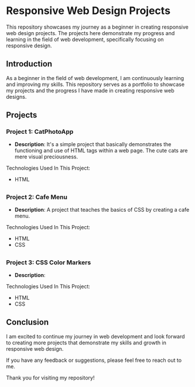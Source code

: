 # Responsive Web Design Projects

This repository showcases my journey as a beginner in creating responsive web design projects. The projects here demonstrate my progress and learning in the field of web development, specifically focusing on responsive design.

## Introduction

As a beginner in the field of web development, I am continuously learning and improving my skills. This repository serves as a portfolio to showcase my projects and the progress I have made in creating responsive web designs.

## Projects

### Project 1: CatPhotoApp

- **Description**: It's a simple project that basically demonstrates the functioning and use of HTML tags within a web page. The cute cats are mere visual preciousness.

Technologies Used In This Project:
- HTML
##

### Project 2: Cafe Menu

- **Description**: A project that teaches the basics of CSS by creating a cafe menu.

Technologies Used In This Project:
- HTML
- CSS
##

### Project 3: CSS Color Markers

- **Description**:

Technologies Used In This Project:
- HTML
- CSS
##















## Conclusion

I am excited to continue my journey in web development and look forward to creating more projects that demonstrate my skills and growth in responsive web design.

If you have any feedback or suggestions, please feel free to reach out to me.

Thank you for visiting my repository!

